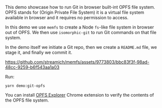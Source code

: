 This demo showcase how to run Git in browser built-int OPFS file system. OPFS
stands for (Origin Private File System) it is a virtual file system available 
in browser and it requires no permission to access.

In this demo we use `memfs` to create a Node `fs`-like file system in browser
out of OPFS. We then use `isomorphic-git` to run Git commands on that file system.

In the demo itself we initiate a Git repo, then we create a `README.md` file, we
stage it, and finally we commit it.

https://github.com/streamich/memfs/assets/9773803/bbc83f3f-98ad-48cc-9259-b6f543aa1a03

Run:

```
yarn demo:git-opfs
```

You can install [OPFS Explorer](https://chrome.google.com/webstore/detail/opfs-explorer/acndjpgkpaclldomagafnognkcgjignd) Chrome
extension to verify the contents of the OPFS file system.
